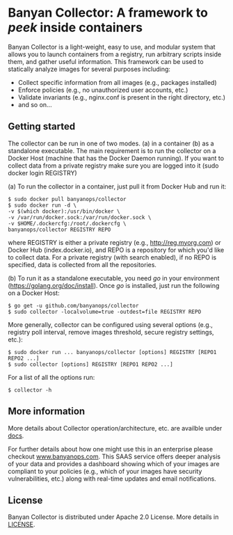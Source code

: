 # Banyan Collector: A framework to *peek* inside containers

Banyan Collector is a light-weight, easy to use, and modular system that allows you to launch containers from a registry, run arbitrary scripts inside them, and gather useful information. This framework can be used to statically analyze images for several purposes including:
* Collect specific information from all images (e.g., packages installed)
* Enforce policies (e.g., no unauthorized user accounts, etc.)
* Validate invariants (e.g., nginx.conf is present in the right directory, etc.)
* and so on...

## Getting started

The collector can be run in one of two modes. (a) in a container (b) as a standalone executable. The main requirement is to run the collector on a Docker Host (machine that has the Docker Daemon running). If you want to collect data from a private registry make sure you are logged into it (sudo docker login REGISTRY)

(a) To run the collector in a container, just pull it from Docker Hub and run it:

    $ sudo docker pull banyanops/collector
    $ sudo docker run -d \
    -v $(which docker):/usr/bin/docker \
    -v /var/run/docker.sock:/var/run/docker.sock \
    -v $HOME/.dockercfg:/root/.dockercfg \
    banyanops/collector REGISTRY REPO
    
where REGISTRY is either a private registry (e.g., http://reg.myorg.com) or Docker Hub (index.docker.io), and REPO is a repository for which you'd like to collect data. For a private registry (with search enabled), if no REPO is specified, data is collected from all the repositories.

(b) To run it as a standalone executable, you need *go* in your environment (https://golang.org/doc/install). Once *go* is installed, just run the following on a Docker Host:

    $ go get -u github.com/banyanops/collector
    $ sudo collector -localvolume=true -outdest=file REGISTRY REPO
 
More generally, collector can be configured using several options (e.g., registry poll interval, remove images threshold, secure registry settings, etc.): 

    $ sudo docker run ... banyanops/collector [options] REGISTRY [REPO1 REPO2 ...]
    $ sudo collector [options] REGISTRY [REPO1 REPO2 ...]

For a list of all the options run:

    $ collector -h

## More information

More details about Collector operation/architecture, etc. are availble under [docs](/docs/CollectorDetails.md).

For further details about how one might use this in an enterprise please checkout www.banyanops.com. This SAAS service offers deeper analysis of your data and provides a dashboard showing which of your images are compliant to your policies (e.g., which of your images have security vulnerabilities, etc.) along with real-time updates and email notifications. 

## License

Banyan Collector is distributed under Apache 2.0 License. More details in [LICENSE](/LICENSE).
